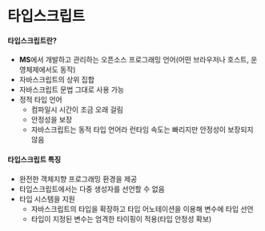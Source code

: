 # 타입스크립트



#### 타입스크립트란?

- **MS**에서 개발하고 관리하는 오픈소스 프로그래밍 언어(어떤 브라우저나 호스트, 운영체제에서도 동작)
- 자바스크립트의 상위 집합
- 자바스크립트 문법 그대로 사용 가능
- 정적 타입 언어
  - 컴파일시 시간이 조금 오래 걸림
  - 안정성을 보장
  - 자바스크립트는 동적 타입 언어라 런타임 속도는 빠리지만 안정성이 보장되지 않음



#### 타입스크립트 특징

- 완전한 객체지향 프로그래밍 환경을 제공
- 타입스크립트에서는 다중 생성자를 선언할 수 없음
- 타입 시스템을 지원
  - 자바스크립트의 타입을 확장하고 타입 어노테이션을 이용해 변수에 타입 선언
  - 타입이 지정된 변수는 엄격한 타이핑이 적용(타입 안정성 확보)